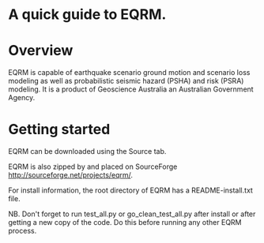 # A quick guide to EQRM.



# Overview #
EQRM is capable of earthquake scenario ground motion and scenario loss modeling as well as probabilistic seismic hazard (PSHA) and risk (PSRA) modeling. It is a product of Geoscience Australia an Australian Government Agency.


# Getting started #

EQRM can be downloaded using the Source tab.

EQRM is also zipped by and placed on SourceForge http://sourceforge.net/projects/eqrm/.

For install information, the root directory of EQRM has a README-install.txt file.

NB. Don't forget to run test\_all.py or go\_clean\_test\_all.py after install or after getting a new copy of the code.  Do this before running any other EQRM process.